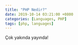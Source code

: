```yaml
---
title: "PHP Nedir?"
date: 2019-10-14 03:21:00 +0800
categories: [Languages, PHP]
tags: [php, languages]
---
```


Çok yakında yayında!